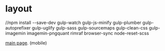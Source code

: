 # layout


//npm install --save-dev gulp-watch gulp-js-minify gulp-plumber gulp-autoprefixer gulp-uglify gulp-sass gulp-sourcemaps gulp-clean-css gulp-imagemin imagemin-pngquant rimraf browser-sync node-reset-scss

[main page](https://cdn.rawgit.com/Vit05/layout/true-a/public/true-a/index.html). (mobile)
